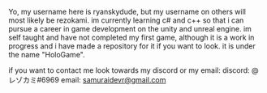 Yo, my username here is ryanskydude, but my username on others will most likely be rezokami.
im currently learning c# and c++ so that i can pursue a career in game development on the unity and unreal engine.
im self taught and have not completed my first game, although it is a work in progress and i have made a repository
for it if you want to look. it is under the name "HoloGame".

if you want to contact me look towards my discord or my email:
discord: @レゾカミ#6969
email: samuraidevr@gmail.com

<!---
ryanskydude/ryanskydude is a ✨ special ✨ repository because its `README.md` (this file) appears on your GitHub profile.
You can click the Preview link to take a look at your changes.
--->
